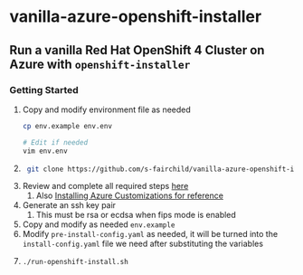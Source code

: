 # vanilla-azure-openshift-installer

## Run a vanilla Red Hat OpenShift 4 Cluster on Azure with `openshift-installer`

### Getting Started

1.
   Copy and modify environment file as needed
   ```bash
   cp env.example env.env

   # Edit if needed
   vim env.env
   ```
1. 
   ```bash
    git clone https://github.com/s-fairchild/vanilla-azure-openshift-installer.git
   ```
2. Review and complete all required steps [here](https://github.com/openshift/installer/blob/master/docs/dev/azure/azure_client_certs_auth.md)
   1. Also [Installing Azure Customizations for reference](https://docs.openshift.com/container-platform/4.13/installing/installing_azure/installing-azure-customizations.html)
3. Generate an ssh key pair
   1. This must be rsa or ecdsa when fips mode is enabled
4. Copy and modify as needed `env.example`
5. Modify `pre-install-config.yaml` as needed, it will be turned into the `install-config.yaml` file we need after substituting the variables
6. 
   ```bash
   ./run-openshift-install.sh
   ```